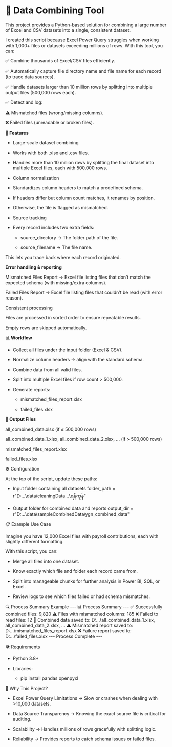 # 📂 Data Combining Tool

This project provides a Python-based solution for combining a large number of Excel and CSV datasets into a single, consistent dataset.

I created this script because Excel Power Query struggles when working with 1,000+ files or datasets exceeding millions of rows. With this tool, you can:

✅ Combine thousands of Excel/CSV files efficiently.

✅ Automatically capture file directory name and file name for each record (to trace data sources).

✅ Handle datasets larger than 10 million rows by splitting into multiple output files (500,000 rows each).

✅ Detect and log:

⚠️ Mismatched files (wrong/missing columns).

❌ Failed files (unreadable or broken files).

**🚀 Features**

- Large-scale dataset combining

- Works with both .xlsx and .csv files.

- Handles more than 10 million rows by splitting the final dataset into multiple Excel files, each with 500,000 rows.

- Column normalization

- Standardizes column headers to match a predefined schema.

- If headers differ but column count matches, it renames by position.

- Otherwise, the file is flagged as mismatched.

- Source tracking

- Every record includes two extra fields:

  - source_directory → The folder path of the file.

  - source_filename → The file name.

This lets you trace back where each record originated.

**Error handling & reporting**

Mismatched Files Report → Excel file listing files that don’t match the expected schema (with missing/extra columns).

Failed Files Report → Excel file listing files that couldn’t be read (with error reason).

Consistent processing

Files are processed in sorted order to ensure repeatable results.

Empty rows are skipped automatically.

**📊 Workflow**

- Collect all files under the input folder (Excel & CSV).

- Normalize column headers → align with the standard schema.

- Combine data from all valid files.

- Split into multiple Excel files if row count > 500,000.

- Generate reports:

  - mismatched_files_report.xlsx

  - failed_files.xlsx

**📁 Output Files**

all_combined_data.xlsx (if ≤ 500,000 rows)

all_combined_data_1.xlsx, all_combined_data_2.xlsx, ... (if > 500,000 rows)

mismatched_files_report.xlsx

failed_files.xlsx

⚙️ Configuration

At the top of the script, update these paths:

- Input folder containing all datasets
folder_path = r"D:\...\data\cleaningData\...\ရန်ကုန်"

- Output folder for combined data and reports
output_dir = r"D:\...\data\sampleCombinedData\ygn_combined_data"

📋 Example Use Case

Imagine you have 12,000 Excel files with payroll contributions, each with slightly different formatting.

With this script, you can:

- Merge all files into one dataset.

- Know exactly which file and folder each record came from.

- Split into manageable chunks for further analysis in Power BI, SQL, or Excel.

- Review logs to see which files failed or had schema mismatches.

🔍 Process Summary Example
--- 📊 Process Summary ---
✅ Successfully combined files: 9,820
⚠️ Files with mismatched columns: 185
❌ Failed to read files: 12
📁 Combined data saved to: D:\...\all_combined_data_1.xlsx, all_combined_data_2.xlsx, ...
⚠️ Mismatched report saved to: D:\...\mismatched_files_report.xlsx
❌ Failure report saved to: D:\...\failed_files.xlsx
--- Process Complete ---

🛠️ Requirements

- Python 3.8+

- Libraries:

  - pip install pandas openpyxl

🌟 Why This Project?

- Excel Power Query Limitations → Slow or crashes when dealing with >10,000 datasets.

- Data Source Transparency → Knowing the exact source file is critical for auditing.

- Scalability → Handles millions of rows gracefully with splitting logic.

- Reliability → Provides reports to catch schema issues or failed files.
